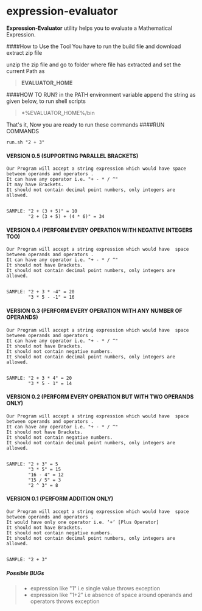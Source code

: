 expression-evaluator
====================

**Expression-Evaluator** utility helps you to evaluate a Mathematical Expression.



####How to  Use the Tool
You have to  run the build file and download extract zip file

unzip the zip file and go to folder where file has extracted and set the current Path as
> **EVALUATOR_HOME**

####HOW TO RUN?
in the PATH environment variable append the string as given below, to run shell scripts
>    *%EVALUATOR_HOME%/bin

That's it, Now you are ready to run these commands
####RUN COMMANDS

`run.sh "2 + 3"`

#### VERSION 0.5 (SUPPORTING PARALLEL BRACKETS)

    Our Program will accept a string expression which would have space between operands and operators .
    It can have any operator i.e. "+ - * / ^"
    It may have Brackets.
    It should not contain decimal point numbers, only integers are allowed.


    SAMPLE: "2 + (3 + 5)" = 10
            "2 + (3 + 5) + (4 * 6)" = 34


#### VERSION 0.4 (PERFORM EVERY OPERATION WITH NEGATIVE INTEGERS TOO)

    Our Program will accept a string expression which would have  space between operands and operators .
    It can have any operator i.e. "+ - * / ^"
    It should not have Brackets.
    It should not contain decimal point numbers, only integers are allowed.


    SAMPLE: "2 + 3 * -4" = 20
            "3 * 5 - -1" = 16


#### VERSION 0.3 (PERFORM EVERY OPERATION WITH ANY NUMBER OF OPERANDS)

    Our Program will accept a string expression which would have  space between operands and operators .
    It can have any operator i.e. "+ - * / ^"
    It should not have Brackets.
    It should not contain negative numbers.
    It should not contain decimal point numbers, only integers are allowed.


    SAMPLE: "2 + 3 * 4" = 20
            "3 * 5 - 1" = 14



#### VERSION 0.2 (PERFORM EVERY OPERATION BUT WITH TWO OPERANDS ONLY)

    Our Program will accept a string expression which would have  space between operands and operators .
    It can have any operator i.e. "+ - * / ^"
    It should not have Brackets.
    It should not contain negative numbers.
    It should not contain decimal point numbers, only integers are allowed.


    SAMPLE: "2 + 3" = 5
            "3 * 5" = 15
            "16 - 4" = 12
            "15 / 5" = 3
            "2 ^ 3" = 8




#### VERSION 0.1 (PERFORM ADDITION ONLY)

    Our Program will accept a string expression which would have  space between operands and operators .
    It would have only one operator i.e. ‘+’ [Plus Operator]
    It should not have Brackets.
    It should not contain negative numbers.
    It should not contain decimal point numbers, only integers are allowed.


    SAMPLE: "2 + 3"



##### Possible BUGs

> - expression like "1" i.e single value throws exception
> - expression like "1+2" i.e absence of space around operands and operators throws exception